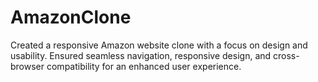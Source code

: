 # AmazonClone
Created a responsive Amazon website clone  with a focus on design and usability. Ensured seamless navigation, responsive design, and cross-browser compatibility for an enhanced user experience.
